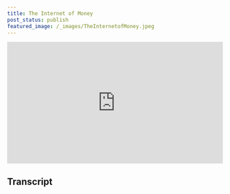 ```yaml
---
title: The Internet of Money
post_status: publish
featured_image: /_images/TheInternetofMoney.jpeg
---
```


<div style="padding:56.25% 0 0 0;position:relative;"><iframe src="https://player.vimeo.com/video/845847988?badge=0&amp;autopause=0&amp;player_id=0&amp;app_id=58479" frameborder="0" allow="autoplay; fullscreen; picture-in-picture" allowfullscreen style="position:absolute;top:0;left:0;width:100%;height:100%;" title="014 The Internet of Money"></iframe></div>

<div style="margin-bottom:30px;"></div>

## Transcript

